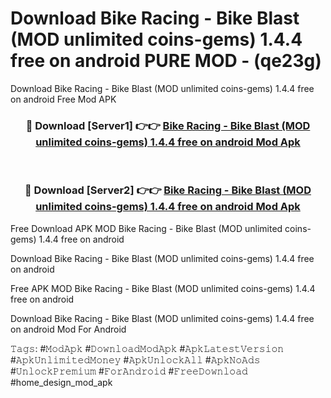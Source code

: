 # Download Bike Racing - Bike Blast (MOD unlimited coins-gems) 1.4.4 free on android PURE MOD - (qe23g)
Download Bike Racing - Bike Blast (MOD unlimited coins-gems) 1.4.4 free on android Free Mod APK

<div align="center">
<h3>🔴 Download [Server1] 👉👉 <a href="https://apk-comot.site?title=Bike_Racing_-_Bike_Blast_(MOD_unlimited_coins-gems)_1.4.4_free_on_android">Bike Racing - Bike Blast (MOD unlimited coins-gems) 1.4.4 free on android Mod Apk</a></h3><br>

<h3>🔴 Download [Server2] 👉👉 <a href="https://apk-comot.site?title=Bike_Racing_-_Bike_Blast_(MOD_unlimited_coins-gems)_1.4.4_free_on_android">Bike Racing - Bike Blast (MOD unlimited coins-gems) 1.4.4 free on android Mod Apk</a></h3>
</div>


Free Download APK MOD Bike Racing - Bike Blast (MOD unlimited coins-gems) 1.4.4 free on android

Download Bike Racing - Bike Blast (MOD unlimited coins-gems) 1.4.4 free on android 

Free APK MOD Bike Racing - Bike Blast (MOD unlimited coins-gems) 1.4.4 free on android 

Download Bike Racing - Bike Blast (MOD unlimited coins-gems) 1.4.4 free on android Mod For Android

𝚃𝚊𝚐𝚜: #𝙼𝚘𝚍𝙰𝚙𝚔 #𝙳𝚘𝚠𝚗𝚕𝚘𝚊𝚍𝙼𝚘𝚍𝙰𝚙𝚔 #𝙰𝚙𝚔𝙻𝚊𝚝𝚎𝚜𝚝𝚅𝚎𝚛𝚜𝚒𝚘𝚗 #𝙰𝚙𝚔𝚄𝚗𝚕𝚒𝚖𝚒𝚝𝚎𝚍𝙼𝚘𝚗𝚎𝚢 #𝙰𝚙𝚔𝚄𝚗𝚕𝚘𝚌𝚔𝙰𝚕𝚕 #𝙰𝚙𝚔𝙽𝚘𝙰𝚍𝚜 #𝚄𝚗𝚕𝚘𝚌𝚔𝙿𝚛𝚎𝚖𝚒𝚞𝚖 #𝙵𝚘𝚛𝙰𝚗𝚍𝚛𝚘𝚒𝚍 #𝙵𝚛𝚎𝚎𝙳𝚘𝚠𝚗𝚕𝚘𝚊𝚍 #home_design_mod_apk